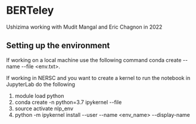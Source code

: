 # BERTeley
Ushizima working with Mudit Mangal and Eric Chagnon in 2022

## Setting up the environment
If working on a local machine use the following command conda create --name <env name> --file <env.txt>.

If working in NERSC and you want to create a kernel to run the notebook in JupyterLab do the following
1. module load python
2. conda create -n <env name> python=3.7 ipykernel --file <path to env.txt>
3. source activate nlp_env
4. python -m ipykernel install --user --name <env_name> --display-name <display name of env>
